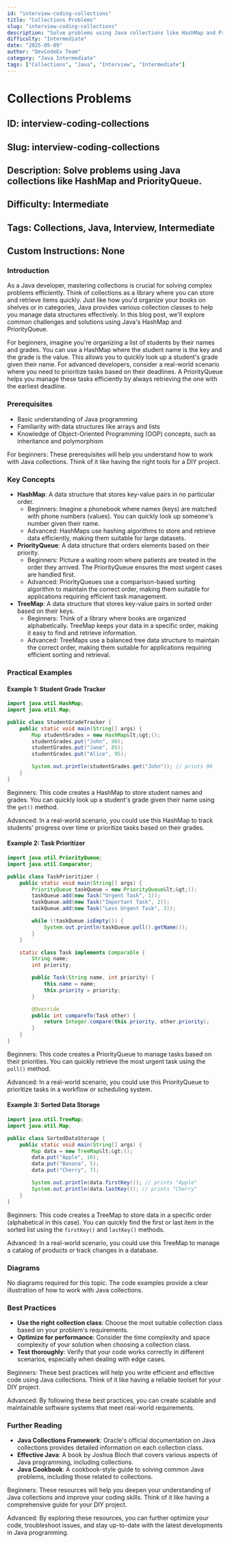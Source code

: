 ```yaml
---
id: "interview-coding-collections"
title: "Collections Problems"
slug: "interview-coding-collections"
description: "Solve problems using Java collections like HashMap and PriorityQueue."
difficulty: "Intermediate"
date: "2025-05-09"
author: "DevCodeEx Team"
category: "Java Intermediate"
tags: ["Collections", "Java", "Interview", "Intermediate"]
---
```


# Collections Problems
## ID: interview-coding-collections
## Slug: interview-coding-collections
## Description: Solve problems using Java collections like HashMap and PriorityQueue.
## Difficulty: Intermediate
## Tags: Collections, Java, Interview, Intermediate
## Custom Instructions: None

### Introduction
As a Java developer, mastering collections is crucial for solving complex problems efficiently. Think of collections as a library where you can store and retrieve items quickly. Just like how you'd organize your books on shelves or in categories, Java provides various collection classes to help you manage data structures effectively. In this blog post, we'll explore common challenges and solutions using Java's HashMap and PriorityQueue.

For beginners, imagine you're organizing a list of students by their names and grades. You can use a HashMap where the student name is the key and the grade is the value. This allows you to quickly look up a student's grade given their name. For advanced developers, consider a real-world scenario where you need to prioritize tasks based on their deadlines. A PriorityQueue helps you manage these tasks efficiently by always retrieving the one with the earliest deadline.

### Prerequisites

* Basic understanding of Java programming
* Familiarity with data structures like arrays and lists
* Knowledge of Object-Oriented Programming (OOP) concepts, such as inheritance and polymorphism

For beginners: These prerequisites will help you understand how to work with Java collections. Think of it like having the right tools for a DIY project.

### Key Concepts

* **HashMap**: A data structure that stores key-value pairs in no particular order.
	+ Beginners: Imagine a phonebook where names (keys) are matched with phone numbers (values). You can quickly look up someone's number given their name.
	+ Advanced: HashMaps use hashing algorithms to store and retrieve data efficiently, making them suitable for large datasets.
* **PriorityQueue**: A data structure that orders elements based on their priority.
	+ Beginners: Picture a waiting room where patients are treated in the order they arrived. The PriorityQueue ensures the most urgent cases are handled first.
	+ Advanced: PriorityQueues use a comparison-based sorting algorithm to maintain the correct order, making them suitable for applications requiring efficient task management.
* **TreeMap**: A data structure that stores key-value pairs in sorted order based on their keys.
	+ Beginners: Think of a library where books are organized alphabetically. TreeMap keeps your data in a specific order, making it easy to find and retrieve information.
	+ Advanced: TreeMaps use a balanced tree data structure to maintain the correct order, making them suitable for applications requiring efficient sorting and retrieval.

### Practical Examples

#### Example 1: Student Grade Tracker
```java
import java.util.HashMap;
import java.util.Map;

public class StudentGradeTracker {
    public static void main(String[] args) {
        Map studentGrades = new HashMap&lt;&gt;();
        studentGrades.put("John", 90);
        studentGrades.put("Jane", 85);
        studentGrades.put("Alice", 95);

        System.out.println(studentGrades.get("John")); // prints 90
    }
}
```
Beginners: This code creates a HashMap to store student names and grades. You can quickly look up a student's grade given their name using the `get()` method.

Advanced: In a real-world scenario, you could use this HashMap to track students' progress over time or prioritize tasks based on their grades.

#### Example 2: Task Prioritizer
```java
import java.util.PriorityQueue;
import java.util.Comparator;

public class TaskPrioritizer {
    public static void main(String[] args) {
        PriorityQueue taskQueue = new PriorityQueue&lt;&gt;();
        taskQueue.add(new Task("Urgent Task", 1));
        taskQueue.add(new Task("Important Task", 2));
        taskQueue.add(new Task("Less Urgent Task", 3));

        while (!taskQueue.isEmpty()) {
            System.out.println(taskQueue.poll().getName());
        }
    }

    static class Task implements Comparable {
        String name;
        int priority;

        public Task(String name, int priority) {
            this.name = name;
            this.priority = priority;
        }

        @Override
        public int compareTo(Task other) {
            return Integer.compare(this.priority, other.priority);
        }
    }
}
```
Beginners: This code creates a PriorityQueue to manage tasks based on their priorities. You can quickly retrieve the most urgent task using the `poll()` method.

Advanced: In a real-world scenario, you could use this PriorityQueue to prioritize tasks in a workflow or scheduling system.

#### Example 3: Sorted Data Storage
```java
import java.util.TreeMap;
import java.util.Map;

public class SortedDataStorage {
    public static void main(String[] args) {
        Map data = new TreeMap&lt;&gt;();
        data.put("Apple", 10);
        data.put("Banana", 5);
        data.put("Cherry", 7);

        System.out.println(data.firstKey()); // prints "Apple"
        System.out.println(data.lastKey()); // prints "Cherry"
    }
}
```
Beginners: This code creates a TreeMap to store data in a specific order (alphabetical in this case). You can quickly find the first or last item in the sorted list using the `firstKey()` and `lastKey()` methods.

Advanced: In a real-world scenario, you could use this TreeMap to manage a catalog of products or track changes in a database.

### Diagrams
No diagrams required for this topic. The code examples provide a clear illustration of how to work with Java collections.

### Best Practices

* **Use the right collection class**: Choose the most suitable collection class based on your problem's requirements.
* **Optimize for performance**: Consider the time complexity and space complexity of your solution when choosing a collection class.
* **Test thoroughly**: Verify that your code works correctly in different scenarios, especially when dealing with edge cases.

Beginners: These best practices will help you write efficient and effective code using Java collections. Think of it like having a reliable toolset for your DIY project.

Advanced: By following these best practices, you can create scalable and maintainable software systems that meet real-world requirements.

### Further Reading

* **Java Collections Framework**: Oracle's official documentation on Java collections provides detailed information on each collection class.
* **Effective Java**: A book by Joshua Bloch that covers various aspects of Java programming, including collections.
* **Java Cookbook**: A cookbook-style guide to solving common Java problems, including those related to collections.

Beginners: These resources will help you deepen your understanding of Java collections and improve your coding skills. Think of it like having a comprehensive guide for your DIY project.

Advanced: By exploring these resources, you can further optimize your code, troubleshoot issues, and stay up-to-date with the latest developments in Java programming.
